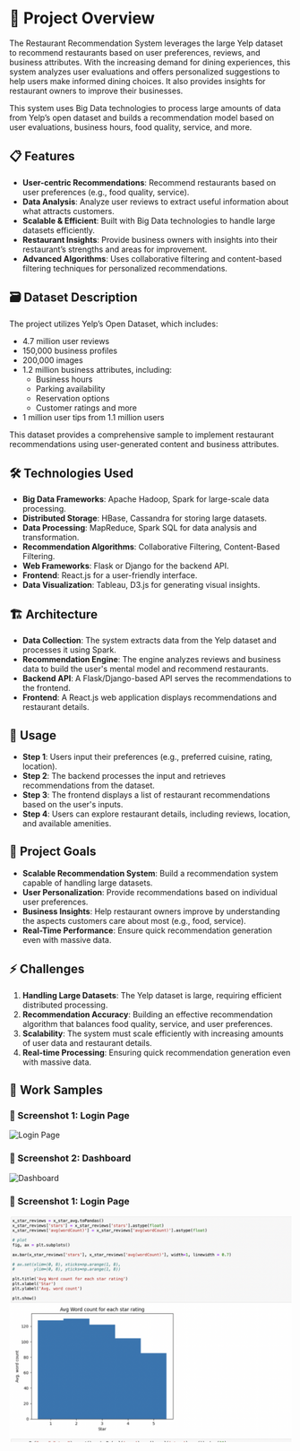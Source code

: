 # 📌 Project Overview

The Restaurant Recommendation System leverages the large Yelp dataset to recommend restaurants based on user preferences, reviews, and business attributes. With the increasing demand for dining experiences, this system analyzes user evaluations and offers personalized suggestions to help users make informed dining choices. It also provides insights for restaurant owners to improve their businesses.

This system uses Big Data technologies to process large amounts of data from Yelp’s open dataset and builds a recommendation model based on user evaluations, business hours, food quality, service, and more.

## 📋 Features

- **User-centric Recommendations**: Recommend restaurants based on user preferences (e.g., food quality, service).
- **Data Analysis**: Analyze user reviews to extract useful information about what attracts customers.
- **Scalable & Efficient**: Built with Big Data technologies to handle large datasets efficiently.
- **Restaurant Insights**: Provide business owners with insights into their restaurant’s strengths and areas for improvement.
- **Advanced Algorithms**: Uses collaborative filtering and content-based filtering techniques for personalized recommendations.

## 🗃️ Dataset Description

The project utilizes Yelp’s Open Dataset, which includes:

- 4.7 million user reviews
- 150,000 business profiles
- 200,000 images
- 1.2 million business attributes, including:
    - Business hours
    - Parking availability
    - Reservation options
    - Customer ratings and more
- 1 million user tips from 1.1 million users

This dataset provides a comprehensive sample to implement restaurant recommendations using user-generated content and business attributes.

## 🛠️ Technologies Used

- **Big Data Frameworks**: Apache Hadoop, Spark for large-scale data processing.
- **Distributed Storage**: HBase, Cassandra for storing large datasets.
- **Data Processing**: MapReduce, Spark SQL for data analysis and transformation.
- **Recommendation Algorithms**: Collaborative Filtering, Content-Based Filtering.
- **Web Frameworks**: Flask or Django for the backend API.
- **Frontend**: React.js for a user-friendly interface.
- **Data Visualization**: Tableau, D3.js for generating visual insights.

## 🏗️ Architecture

- **Data Collection**: The system extracts data from the Yelp dataset and processes it using Spark.
- **Recommendation Engine**: The engine analyzes reviews and business data to build the user's mental model and recommend restaurants.
- **Backend API**: A Flask/Django-based API serves the recommendations to the frontend.
- **Frontend**: A React.js web application displays recommendations and restaurant details.

## 📱 Usage

- **Step 1**: Users input their preferences (e.g., preferred cuisine, rating, location).
- **Step 2**: The backend processes the input and retrieves recommendations from the dataset.
- **Step 3**: The frontend displays a list of restaurant recommendations based on the user's inputs.
- **Step 4**: Users can explore restaurant details, including reviews, location, and available amenities.

## 🎯 Project Goals

- **Scalable Recommendation System**: Build a recommendation system capable of handling large datasets.
- **User Personalization**: Provide recommendations based on individual user preferences.
- **Business Insights**: Help restaurant owners improve by understanding the aspects customers care about most (e.g., food, service).
- **Real-Time Performance**: Ensure quick recommendation generation even with massive data.

## ⚡ Challenges

1. **Handling Large Datasets**: The Yelp dataset is large, requiring efficient distributed processing.
2. **Recommendation Accuracy**: Building an effective recommendation algorithm that balances food quality, service, and user preferences.
3. **Scalability**: The system must scale efficiently with increasing amounts of user data and restaurant details.
4. **Real-time Processing**: Ensuring quick recommendation generation even with massive data.

## 📸 Work Samples

### 🔹 Screenshot 1: Login Page
![Login Page]([https://github.com/your-username/your-repository-name/blob/main/images/login-page.png](https://github.com/kiran98118/Yelp-Recommendation-System/blob/d3b16048f0af8de074dcbe722b62bbc931fddf49/Images/Screen%20Shot%202025-03-02%20at%204.50.51%20PM.png)?raw=true)

### 🔹 Screenshot 2: Dashboard
![Dashboard]([https://github.com/your-username/your-repository-name/blob/main/images/dashboard.png](https://github.com/kiran98118/Yelp-Recommendation-System/blob/d3b16048f0af8de074dcbe722b62bbc931fddf49/Images/Screen%20Shot%202025-03-02%20at%204.52.00%20PM.png)?raw=true)


### 🔹 Screenshot 1: Login Page
![Login Page](https://github.com/kiran98118/Yelp-Recommendation-System/blob/d3b16048f0af8de074dcbe722b62bbc931fddf49/Images/Screen%20Shot%202025-03-02%20at%204.52.11%20PM.png?raw=true)


